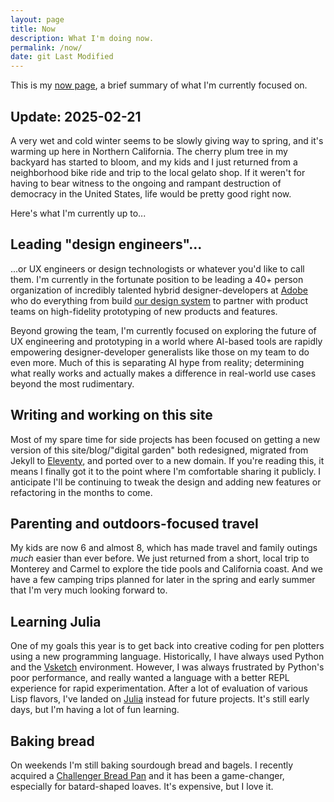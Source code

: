 ```yaml
---
layout: page
title: Now
description: What I'm doing now.
permalink: /now/
date: git Last Modified
---
```


This is my [now page](https://nownownow.com/about), a brief summary of what I'm currently focused on.

## Update: 2025-02-21

A very wet and cold winter seems to be slowly giving way to spring, and it's warming up here in Northern California. The cherry plum tree in my backyard has started to bloom, and my kids and I just returned from a neighborhood bike ride and trip to the local gelato shop. If it weren't for having to bear witness to the ongoing and rampant destruction of democracy in the United States, life would be pretty good right now.

Here's what I'm currently up to...

## Leading "design engineers"...

...or UX engineers or design technologists or whatever you'd like to call them. I'm currently in the fortunate position to be leading a 40+ person organization of incredibly talented hybrid designer-developers at [Adobe](https://adobe.design) who do everything from build [our design system](https://spectrum.adobe.com) to partner with product teams on
high-fidelity prototyping of new products and features.

Beyond growing the team, I'm currently focused on exploring the future of UX engineering and prototyping in a world where AI-based tools are rapidly empowering designer-developer generalists like those on my team to do even more. Much of this is separating AI hype from reality; determining what really works and actually makes a difference in real-world use cases beyond the most rudimentary.

## Writing and working on this site

Most of my spare time for side projects has been focused on getting a new version of this site/blog/"digital garden" both redesigned, migrated from Jekyll to [Eleventy](https://www.11ty.dev/), and ported over to a new domain. If you're reading this, it means I finally got it to the point where I'm comfortable sharing it publicly. I anticipate I'll be continuing to tweak the design and adding new features or refactoring in the months to come.

## Parenting and outdoors-focused travel

My kids are now 6 and almost 8, which has made travel and family outings *much* easier than ever before. We just returned from a short, local trip to Monterey and Carmel to explore the tide pools and California coast. And we have a few camping trips planned for later in the spring and early summer that I'm very much looking forward to.

## Learning Julia

One of my goals this year is to get back into creative coding for pen plotters using a new programming language. Historically, I have always used Python and the [Vsketch](https://vsketch.readthedocs.io/en/latest/) environment. However, I was always frustrated by Python's poor performance, and really wanted a language with a better REPL experience for rapid experimentation. After a lot of evaluation of various Lisp flavors, I've landed on [Julia](https://julialang.org/) instead for future projects. It's still early days, but I'm having a lot of fun learning.

## Baking bread

On weekends I'm still baking sourdough bread and bagels. I recently acquired a [Challenger Bread Pan](https://challengerbreadware.com/product/the-challenger-bread-pan/) and it has been a game-changer, especially for batard-shaped loaves. It's expensive, but I love it.

